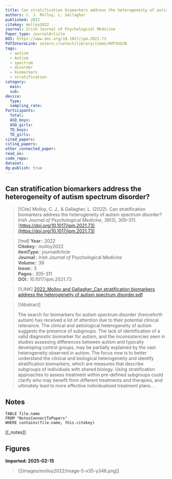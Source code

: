 ```yaml
---
title: Can stratification biomarkers address the heterogeneity of autism spectrum disorder?
authors: C. J. Molloy, L. Gallagher
published: 2022
citekey: molloy2022
journal: Irish Journal of Psychological Medicine
Paper_type: journalArticle
DOI: https://www.doi.org/10.1017/ipm.2021.73
PdfZoteroLink: zotero://select/library/items/HVP3UGJN
tags:
  - autism
  - Autism
  - spectrum
  - disorder
  - biomarkers
  - stratification
category:
  main: 
  sub: 
device:
  Type: 
  sampling_rate: 
Participants:
  Total: 
  ASD_boys: 
  ASD_girls: 
  TD_boys: 
  TD_girls: 
cited_papers: 
citing_papers: 
other_connected_paper: 
read_on: 
code_repo: 
dataset: 
dg-publish: true
---
```


## Can stratification biomarkers address the heterogeneity of autism spectrum disorder?

> [!Cite]
> Molloy, C. J., & Gallagher, L. (2022). Can stratification biomarkers address the heterogeneity of autism spectrum disorder? _Irish Journal of Psychological Medicine_, _39_(3), 305–311. [https://doi.org/10.1017/ipm.2021.73](https://doi.org/10.1017/ipm.2021.73)


>[!md]
> **Year**:: 2022   
> **Citekey**:: molloy2022  
> **itemType**:: journalArticle  
> **Journal**:: *Irish Journal of Psychological Medicine*  
> **Volume**:: 39  
> **Issue**:: 3   
> **Pages**:: 305-311  
> **DOI**:: 10.1017/ipm.2021.73    

> [!LINK] 
> [2022_Molloy and Gallagher_Can stratification biomarkers address the heterogeneity of autism spectrum disorder.pdf](zotero://select/library/items/5RTF2GCT)

> [!Abstract]
>
> The search for biomarkers for autism spectrum disorder (henceforth autism) has received a lot of attention due to their potential clinical relevance. The clinical and aetiological heterogeneity of autism suggests the presence of subgroups. The lack of identification of a valid diagnostic biomarker for autism, and the inconsistencies seen in studies assessing differences between autism and typically developing control groups, may be partially explained by the vast heterogeneity observed in autism. The focus now is to better understand the clinical and biological heterogeneity and identify stratification biomarkers, which are measures that describe subgroups of individuals with shared biology. Using stratification approaches to assess treatment within pre-defined subgroups could clarify who may benefit from different treatments and therapies, and ultimately lead to more effective individualised treatment plans.
>.
> 


## Notes

```dataview 
TABLE file.name 
FROM "NotesConnectToPapers" 
WHERE contains(file.name, this.citekey)
```

[[_notes]]

## Figures

**Imported: 2025-02-15**

> ![[Images/molloy2022/image-5-x35-y346.png]]